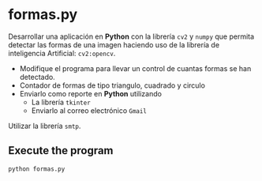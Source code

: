 # formas.py

Desarrollar una aplicación en **Python** con la librería `cv2` y `numpy` que permita detectar las formas de una imagen haciendo uso de la librería de inteligencia Artificial: `cv2:opencv`.

- Modifique el programa para llevar un control de cuantas formas se han detectado.
- Contador de formas de tipo triangulo, cuadrado y circulo
- Enviarlo como reporte en **Python** utilizando
  - La librería `tkinter`
  - Enviarlo al correo electrónico `Gmail`

Utilizar la librería `smtp`.

## Execute the program

```bash
python formas.py
```
